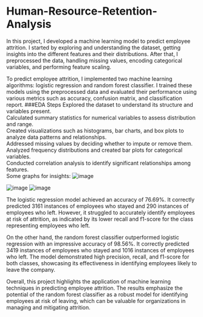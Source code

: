 # Human-Resource-Retention-Analysis
In this project, I developed a machine learning model to predict employee attrition. I started by exploring and understanding the dataset, getting insights into the different features and their distributions. After that, I preprocessed the data, handling missing values, encoding categorical variables, and performing feature scaling.

To predict employee attrition, I implemented two machine learning algorithms: logistic regression and random forest classifier. I trained these models using the preprocessed data and evaluated their performance using various metrics such as accuracy, confusion matrix, and classification report.
###EDA Steps
Explored the dataset to understand its structure and variables present.</br>
Calculated summary statistics for numerical variables to assess distribution and range.</br>
Created visualizations such as histograms, bar charts, and box plots to analyze data patterns and relationships.</br>
Addressed missing values by deciding whether to impute or remove them.</br>
Analyzed frequency distributions and created bar plots for categorical variables.</br>
Conducted correlation analysis to identify significant relationships among features.</br>
Some graphs for insights:
![image](https://github.com/TejaswiniNikumbh/Human-Resource-Retention-Analysis/assets/92621668/260c2669-4036-4e2d-aee0-2cbcd5ca0c7c)

![image](https://github.com/TejaswiniNikumbh/Human-Resource-Retention-Analysis/assets/92621668/dc90f1f0-09eb-400f-a86c-5b8fc88c8e99)
![image](https://github.com/TejaswiniNikumbh/Human-Resource-Retention-Analysis/assets/92621668/ea130fff-56b7-4e4a-87a8-422c72641f49)

The logistic regression model achieved an accuracy of 76.69%. It correctly predicted 3161 instances of employees who stayed and 290 instances of employees who left. However, it struggled to accurately identify employees at risk of attrition, as indicated by its lower recall and f1-score for the class representing employees who left.

On the other hand, the random forest classifier outperformed logistic regression with an impressive accuracy of 98.56%. It correctly predicted 3419 instances of employees who stayed and 1016 instances of employees who left. The model demonstrated high precision, recall, and f1-score for both classes, showcasing its effectiveness in identifying employees likely to leave the company.

Overall, this project highlights the application of machine learning techniques in predicting employee attrition. The results emphasize the potential of the random forest classifier as a robust model for identifying employees at risk of leaving, which can be valuable for organizations in managing and mitigating attrition.
